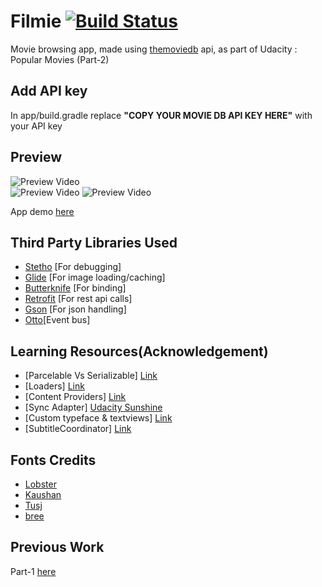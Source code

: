 # Filmie [![Build Status](https://travis-ci.org/thecodegame/udacity-p2.svg?branch=master)](https://travis-ci.org/thecodegame/udacity-p2)

Movie browsing app, made using [themoviedb](https://www.themoviedb.org/) api,
as part of Udacity : Popular Movies (Part-2)

## Add API key
In app/build.gradle replace **"COPY YOUR MOVIE DB API KEY HERE"** with your API key 

## Preview

![Preview Video](../master/preview/filmie1.gif)   
![Preview Video](../master/preview/filmie2.gif)
![Preview Video](../master/preview/filmie3.gif)

App demo [here](https://www.youtube.com/watch?v=UMyvkUhAgsY)

## Third Party Libraries Used

- [Stetho](https://github.com/facebook/stetho) [For debugging]
- [Glide](https://github.com/bumptech/glide) [For image loading/caching]
- [Butterknife](http://jakewharton.github.io/butterknife/) [For binding]
- [Retrofit](http://square.github.io/retrofit/) [For rest api calls]
- [Gson](http://mvnrepository.com/artifact/com.squareup.retrofit/converter-gson/2.0.0-beta1) [For json handling]
- [Otto](https://github.com/square/otto)[Event bus]

## Learning Resources(Acknowledgement)

- [Parcelable Vs Serializable] [Link](http://www.developerphil.com/parcelable-vs-serializable/)
- [Loaders] [Link](http://www.slideshare.net/cbeyls/android-loaders-reloaded)
- [Content Providers] [Link](http://www.grokkingandroid.com/android-tutorial-writing-your-own-content-provider/)
- [Sync Adapter] [Udacity Sunshine](https://www.udacity.com/course/viewer#!/c-ud853-nd)
- [Custom typeface & textviews] [Link](https://futurestud.io/blog/custom-fonts-on-android-extending-textview)
- [SubtitleCoordinator] [Link](https://github.com/harcoPro/SubtitleCoordinatorLayoutExample)

## Fonts Credits

- [Lobster](http://www.dafont.com/lobster.font)
- [Kaushan](http://www.fontsquirrel.com/fonts/kaushan-script)
- [Tusj](http://www.fontsquirrel.com/fonts/fff-tusj)
- [bree](http://www.fontsquirrel.com/fonts/bree-serif)

## Previous Work

Part-1 [here](https://github.com/thecodegame/udacity-p1)
